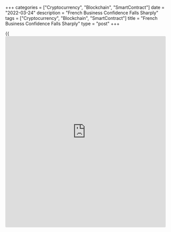 +++
categories = ["Cryptocurrency", "Blockchain", "SmartContract"]
date = "2022-03-24"
description = "French Business Confidence Falls Sharply"
tags = ["Cryptocurrency", "Blockchain", "SmartContract"]
title = "French Business Confidence Falls Sharply"
type = "post"
+++

{{<iframe id="large-banner" src="https://www.bounty.group/#slide=28.0" width="100%" height="600" scrolling="no" style="border: 0px solid rgb(216, 221, 230); border-radius: 3px;">}}

France's [business][1] confidence deteriorated significantly in March as
expectations regarding the economic outlook and production weakened due
to the Russia-Ukraine war, survey data from the statistical office INSEE
showed Thursday.  
  
The business confidence index for the manufacturing sector fell to 106
from 112 in February. Economists had forecast a score of 110.  
  
The reading was the lowest since April last year, when it was 103.5, but
remained its long-term average of 100.  
  
The fall in the balance on the personal production expectations
contributed the most to the decline in the headline index, INSEE said.
The corresponding index hit its lowest since November 2020.  
  
The balance on the expected trend in selling prices rose sharply again
to set a new high since the beginning of this series in 1990,
outperforming its last record of December 2021, INSEE said.

The indicator reflecting the perceptions of uncertainty reached its
highest level in almost a year.

For comments and feedback [contact](https://www.playgroundfx.com/contact/): editorial@rtt[news](https://www.letsplayfx.com/blog/forex-news-website/).com

[Economic News][2]

 **What parts of the world are seeing the best (and worst) economic
performances lately? Click[here][3] to check out our [Econ Scorecard][3]
and find out! See up-to-the-moment [ranking](https://www.playgroundfx.com/blog/crypto-exchange-ranking/)s for the best and worst
performers in [GDP][4], [unemployment rate][5], [inflation][6] and much
more.**

   1. www.rtt[news](https://www.letsplayfx.com/blog/forex-news-website/).com/Content/Business.aspx
   2. www.rtt[news](https://www.letsplayfx.com/blog/forex-news-website/).com/Content/EconomicNews.aspx
   3. www.rtt[news](https://www.letsplayfx.com/blog/forex-news-website/).com/economic-scorecard/world-rank/unemployment-rate/highest-performance.aspx
   4. www.rtt[news](https://www.letsplayfx.com/blog/forex-news-website/).com/economic-scorecard/world-rank/GDP/highest-performance.aspx
   5. www.rtt[news](https://www.letsplayfx.com/blog/forex-news-website/).com/economic-scorecard/world-rank/unemployment-rate/lowest-performance.aspx
   6. www.rtt[news](https://www.letsplayfx.com/blog/forex-news-website/).com/economic-scorecard/world-rank/CPI/highest-performance.aspx